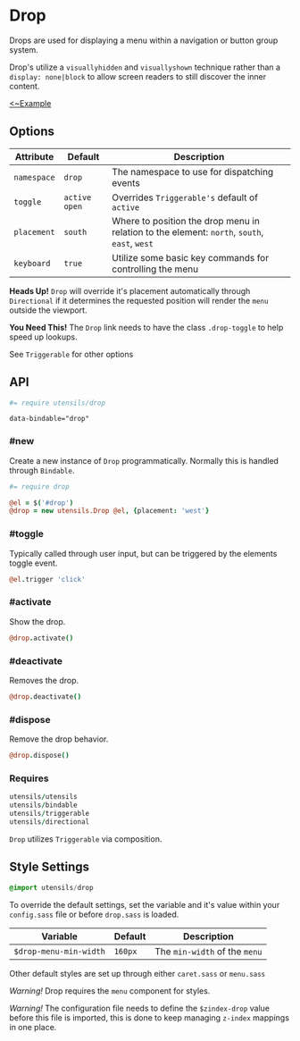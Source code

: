 # Drop
Drops are used for displaying a menu within a navigation or button group
system.

Drop's utilize a `visuallyhidden` and `visuallyshown` technique rather
than a `display: none|block` to allow screen readers to still discover
the inner content.

[<~Example](markup/drop.html.haml)


## Options

Attribute   | Default         | Description
----------- | --------------- | -------------------------------------------
`namespace` | `drop`          | The namespace to use for dispatching events
`toggle`    | `active open`   | Overrides `Triggerable's` default of `active`
`placement` | `south`         | Where to position the drop menu in relation to the element: `north`, `south`, `east`, `west`
`keyboard`  | `true`          | Utilize some basic key commands for controlling the menu

**Heads Up!** `Drop` will override it's placement automatically through
`Directional` if it determines the requested position will render the
`menu` outside the viewport.

**You Need This!** The `Drop` link needs to have the class `.drop-toggle` to
help speed up lookups.

See `Triggerable` for other options


## API
```coffee
#= require utensils/drop
```

```haml
data-bindable="drop"
```

### #new
Create a new instance of `Drop` programmatically. Normally this is
handled through `Bindable`.

```coffee
#= require drop

@el = $('#drop')
@drop = new utensils.Drop @el, {placement: 'west'}
```

### #toggle
Typically called through user input, but can be triggered by the
elements toggle event.

```coffee
@el.trigger 'click'
```

### #activate
Show the drop.

```coffee
@drop.activate()
```

### #deactivate
Removes the drop.

```coffee
@drop.deactivate()
```

### #dispose
Remove the drop behavior.

```coffee
@drop.dispose()
```

### Requires
```coffee
utensils/utensils
utensils/bindable
utensils/triggerable
utensils/directional
```

`Drop` utilizes `Triggerable` via composition.


## Style Settings
```sass
@import utensils/drop
```

To override the default settings, set the variable and it's value within
your `config.sass` file or before `drop.sass` is loaded.

Variable               | Default  | Description
---------------------- | -------- | -------------------------------------------
`$drop-menu-min-width` | `160px`  | The `min-width` of the `menu`

Other default styles are set up through either `caret.sass` or
`menu.sass`

_Warning!_ Drop requires the `menu` component for styles.

_Warning!_ The configuration file needs to define the `$zindex-drop`
value before this file is imported, this is done to keep managing
`z-index` mappings in one place.

